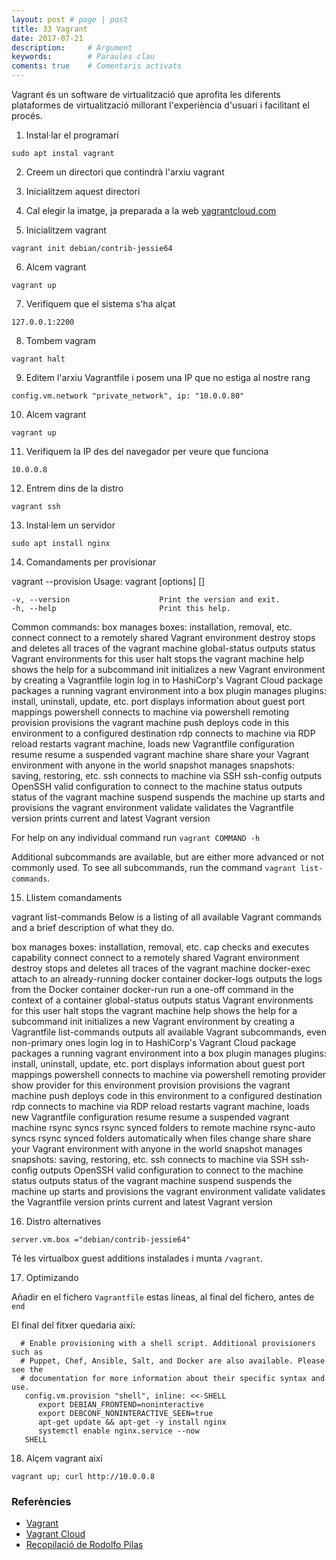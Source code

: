 ```yaml
---
layout: post # page | post
title: 33 Vagrant
date: 2017-07-21 
description:     # Argument
keywords:        # Paraules clau
coments: true    # Comentaris activats
---
```


Vagrant és un software de virtualització que aprofita les diferents plataformes de virtualització millorant l'experiència d'usuari i facilitant el procés.

1. Instal·lar el programari

```
sudo apt instal vagrant
```

2. Creem un directori que contindrà l'arxiu vagrant

3. Inicialitzem aquest directori

4. Cal elegir la imatge, ja preparada a la web [vagrantcloud.com](https://app.vagrantup.com/boxes/search)

5. Inicialitzem vagrant

```
vagrant init debian/contrib-jessie64
```

6. Alcem vagrant

```
vagrant up
```

7. Verifiquem que el sistema s'ha alçat

```
127.0.0.1:2200
```

8. Tombem vagram

```
vagrant halt
```

9. Editem l'arxiu Vagrantfile i posem una IP que no estiga al nostre rang

```
config.vm.network "private_network", ip: "10.0.0.80"
```

10. Alcem vagrant

```
vagrant up
```

11. Verifiquem la IP des del navegador per veure que funciona

```
10.0.0.8
```

12. Entrem dins de la distro

```
vagrant ssh
```

13. Instal·lem un servidor

```
sudo apt install nginx
```

14. Comandaments per provisionar

 vagrant --provision
Usage: vagrant [options] <command> [<args>]

    -v, --version                    Print the version and exit.
    -h, --help                       Print this help.

Common commands:
     box             manages boxes: installation, removal, etc.
     connect         connect to a remotely shared Vagrant environment
     destroy         stops and deletes all traces of the vagrant machine
     global-status   outputs status Vagrant environments for this user
     halt            stops the vagrant machine
     help            shows the help for a subcommand
     init            initializes a new Vagrant environment by creating a Vagrantfile
     login           log in to HashiCorp's Vagrant Cloud
     package         packages a running vagrant environment into a box
     plugin          manages plugins: install, uninstall, update, etc.
     port            displays information about guest port mappings
     powershell      connects to machine via powershell remoting
     provision       provisions the vagrant machine
     push            deploys code in this environment to a configured destination
     rdp             connects to machine via RDP
     reload          restarts vagrant machine, loads new Vagrantfile configuration
     resume          resume a suspended vagrant machine
     share           share your Vagrant environment with anyone in the world
     snapshot        manages snapshots: saving, restoring, etc.
     ssh             connects to machine via SSH
     ssh-config      outputs OpenSSH valid configuration to connect to the machine
     status          outputs status of the vagrant machine
     suspend         suspends the machine
     up              starts and provisions the vagrant environment
     validate        validates the Vagrantfile
     version         prints current and latest Vagrant version

For help on any individual command run `vagrant COMMAND -h`

Additional subcommands are available, but are either more advanced
or not commonly used. To see all subcommands, run the command
`vagrant list-commands`.

15. Llistem comandaments

vagrant list-commands
Below is a listing of all available Vagrant commands and a brief
description of what they do.

box             manages boxes: installation, removal, etc.
cap             checks and executes capability
connect         connect to a remotely shared Vagrant environment
destroy         stops and deletes all traces of the vagrant machine
docker-exec     attach to an already-running docker container
docker-logs     outputs the logs from the Docker container
docker-run      run a one-off command in the context of a container
global-status   outputs status Vagrant environments for this user
halt            stops the vagrant machine
help            shows the help for a subcommand
init            initializes a new Vagrant environment by creating a Vagrantfile
list-commands   outputs all available Vagrant subcommands, even non-primary ones
login           log in to HashiCorp's Vagrant Cloud
package         packages a running vagrant environment into a box
plugin          manages plugins: install, uninstall, update, etc.
port            displays information about guest port mappings
powershell      connects to machine via powershell remoting
provider        show provider for this environment
provision       provisions the vagrant machine
push            deploys code in this environment to a configured destination
rdp             connects to machine via RDP
reload          restarts vagrant machine, loads new Vagrantfile configuration
resume          resume a suspended vagrant machine
rsync           syncs rsync synced folders to remote machine
rsync-auto      syncs rsync synced folders automatically when files change
share           share your Vagrant environment with anyone in the world
snapshot        manages snapshots: saving, restoring, etc.
ssh             connects to machine via SSH
ssh-config      outputs OpenSSH valid configuration to connect to the machine
status          outputs status of the vagrant machine
suspend         suspends the machine
up              starts and provisions the vagrant environment
validate        validates the Vagrantfile
version         prints current and latest Vagrant version

16. Distro alternatives

```
server.vm.box ="debian/contrib-jessie64" 
```

Té les virtualbox guest additions instalades i munta `/vagrant`.

17. Optimizando

Añadir en el fichero `Vagrantfile` estas líneas, al final del fichero, antes de `end`

El final del fitxer quedaria així:

```
  # Enable provisioning with a shell script. Additional provisioners such as
  # Puppet, Chef, Ansible, Salt, and Docker are also available. Please see the
  # documentation for more information about their specific syntax and use.
   config.vm.provision "shell", inline: <<-SHELL
      export DEBIAN_FRONTEND=noninteractive
      export DEBCONF_NONINTERACTIVE_SEEN=true
      apt-get update && apt-get -y install nginx
      systemctl enable nginx.service --now
   SHELL
```

18. Alçem vagrant així

```
vagrant up; curl http://10.0.0.8
```

### Referències

- [Vagrant](https://www.vagrantup.com/)
- [Vagrant Cloud](https://app.vagrantup.com/boxes/search)
- [Recopilació de Rodolfo Pilas](http://pi.lastr.us/virtualizacion/vagrant/)

